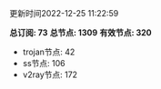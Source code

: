 更新时间2022-12-25 11:22:59

**总订阅: 73**
**总节点: 1309**
**有效节点: 320**
- trojan节点: 42
- ss节点: 106
- v2ray节点: 172
